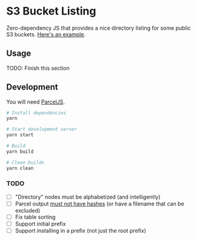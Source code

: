 # S3 Bucket Listing

Zero-dependency JS that provides a nice directory listing for some public S3 buckets. [Here's an example](http://public.nikhil.io).

## Usage

TODO: Finish this section

## Development

You will need [ParcelJS](https://parceljs.org/).

```bash
# Install dependencies
yarn

# Start development server
yarn start

# Build
yarn build

# Clean builds
yarn clean
```

### TODO

* [ ] "Directory" nodes must be alphabetized (and intelligently)
* [ ] Parcel output [must not have hashes](https://github.com/parcel-bundler/parcel/issues/5894) (or have a filename that can be excluded)
* [ ] Fix table sorting
* [ ] Support initial prefix
* [ ] Support installing in a prefix (not just the root prefix)
